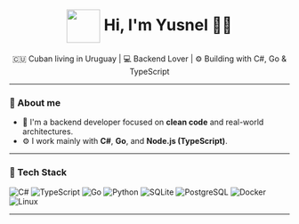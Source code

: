 <h1 align="center">
  <img src="https://media3.giphy.com/media/v1.Y2lkPTc5MGI3NjExM2w4cTFjNThoNXJoZWwwaTA5Y3FvODNvOWh0c3ZqM2loMHp1M2p0ZyZlcD12MV9pbnRlcm5hbF9naWZfYnlfaWQmY3Q9Zw/wwg1suUiTbCY8H8vIA/giphy.gif" width="60" style="vertical-align: middle;"/>
  Hi, I'm Yusnel 👨‍💻
</h1>

<p align="center">
  🇨🇺 Cuban living in Uruguay | 💻 Backend Lover | ⚙️ Building with C#, Go & TypeScript
</p>

---

### 🧠 About me

- 🔧 I'm a backend developer focused on **clean code** and real-world architectures.
- ⚙️ I work mainly with **C#**, **Go**, and **Node.js (TypeScript)**.

---

### 🚀 Tech Stack

![C#](https://img.shields.io/badge/C%23-239120?style=for-the-badge&logo=csharp&logoColor=white)
![TypeScript](https://img.shields.io/badge/TypeScript-3178C6?style=for-the-badge&logo=typescript&logoColor=white)
![Go](https://img.shields.io/badge/Go-00ADD8?style=for-the-badge&logo=go&logoColor=white)
![Python](https://img.shields.io/badge/Python-3776AB?style=for-the-badge&logo=python&logoColor=white)
![SQLite](https://img.shields.io/badge/SQLite-003B57?style=for-the-badge&logo=sqlite&logoColor=white)
![PostgreSQL](https://img.shields.io/badge/PostgreSQL-4169E1?style=for-the-badge&logo=postgresql&logoColor=white)
![Docker](https://img.shields.io/badge/Docker-2496ED?style=for-the-badge&logo=docker&logoColor=white)
![Linux](https://img.shields.io/badge/Linux-FCC624?style=for-the-badge&logo=linux&logoColor=black)

---
